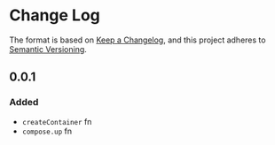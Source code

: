 # Change Log

The format is based on [Keep a Changelog](https://keepachangelog.com/en/1.0.0/),
and this project adheres to [Semantic Versioning](http://semver.org).

## 0.0.1

### Added

- `createContainer` fn
- `compose.up` fn
